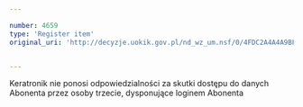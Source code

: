 ```yaml
---

number: 4659
type: 'Register item'
original_uri: 'http://decyzje.uokik.gov.pl/nd_wz_um.nsf/0/4FDC2A4A4A9BF25FC1257B71003DC972?OpenDocument'


---
```


Keratronik nie ponosi odpowiedzialności za skutki dostępu do danych Abonenta przez osoby trzecie, dysponujące loginem Abonenta

